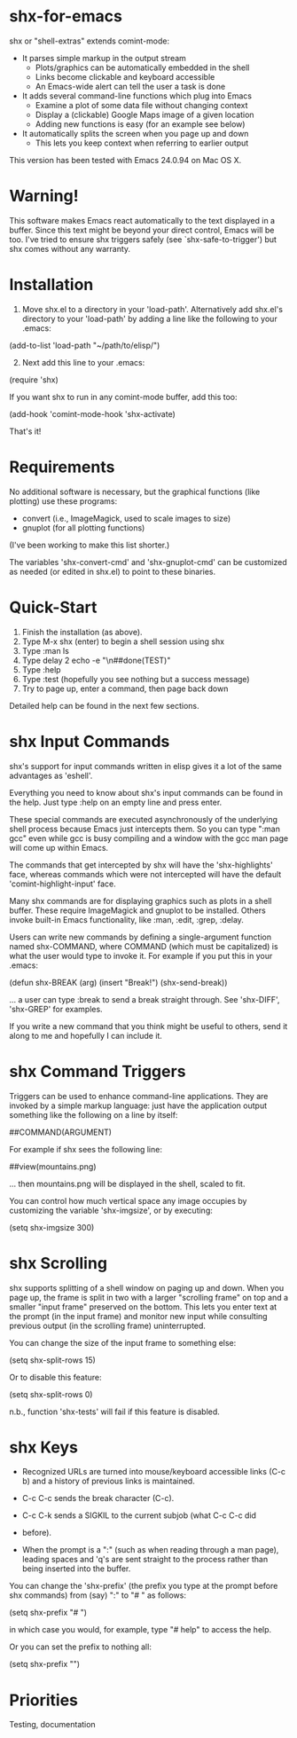 shx-for-emacs
=============

shx or "shell-extras" extends comint-mode:

- It parses simple markup in the output stream
  - Plots/graphics can be automatically embedded in the shell
  - Links become clickable and keyboard accessible
  - An Emacs-wide alert can tell the user a task is done
- It adds several command-line functions which plug into Emacs
  - Examine a plot of some data file without changing context
  - Display a (clickable) Google Maps image of a given location
  - Adding new functions is easy (for an example see below)
- It automatically splits the screen when you page up and down
  - This lets you keep context when referring to earlier output

This version has been tested with Emacs 24.0.94 on Mac OS X.


Warning!
========

This software makes Emacs react automatically to the text displayed
in a buffer.  Since this text might be beyond your direct control,
Emacs will be too.  I've tried to ensure shx triggers safely (see
`shx-safe-to-trigger') but shx comes without any warranty.


Installation
============

1. Move shx.el to a directory in your 'load-path'.  Alternatively
   add shx.el's directory to your 'load-path' by adding a line like
   the following to your .emacs:

(add-to-list 'load-path "~/path/to/elisp/")

2. Next add this line to your .emacs:

(require 'shx)

If you want shx to run in any comint-mode buffer, add this too:

(add-hook 'comint-mode-hook 'shx-activate)

That's it!


Requirements
============

No additional software is necessary, but the graphical functions
(like plotting) use these programs:

- convert (i.e., ImageMagick, used to scale images to size)
- gnuplot (for all plotting functions)

(I've been working to make this list shorter.)

The variables 'shx-convert-cmd' and 'shx-gnuplot-cmd' can be
customized as needed (or edited in shx.el) to point to these
binaries.


Quick-Start
===========

1. Finish the installation (as above).
2. Type M-x shx (enter) to begin a shell session using shx
3. Type :man ls
4. Type delay 2 echo -e "\n##done(TEST)"
5. Type :help
6. Type :test (hopefully you see nothing but a success message)
7. Try to page up, enter a command, then page back down

Detailed help can be found in the next few sections.


shx Input Commands
==================

shx's support for input commands written in elisp gives it a lot of
the same advantages as 'eshell'.

Everything you need to know about shx's input commands can be found
in the help.  Just type :help on an empty line and press enter.

These special commands are executed asynchronously of the
underlying shell process because Emacs just intercepts them.  So
you can type ":man gcc" even while gcc is busy compiling and a
window with the gcc man page will come up within Emacs.

The commands that get intercepted by shx will have the
'shx-highlights' face, whereas commands which were not intercepted
will have the default 'comint-highlight-input' face.

Many shx commands are for displaying graphics such as plots in a
shell buffer.  These require ImageMagick and gnuplot to be
installed.  Others invoke built-in Emacs functionality, like :man,
:edit, :grep, :delay.

Users can write new commands by defining a single-argument function
named shx-COMMAND, where COMMAND (which must be capitalized) is
what the user would type to invoke it.  For example if you put this
in your .emacs:

(defun shx-BREAK (arg) (insert "Break!") (shx-send-break))

... a user can type :break to send a break straight through.  See
'shx-DIFF', 'shx-GREP' for examples.

If you write a new command that you think might be useful to
others, send it along to me and hopefully I can include it.


shx Command Triggers
====================

Triggers can be used to enhance command-line applications.  They
are invoked by a simple markup language: just have the application
output something like the following on a line by itself:

##COMMAND(ARGUMENT)

For example if shx sees the following line:

##view(mountains.png)

... then mountains.png will be displayed in the shell, scaled to fit.

You can control how much vertical space any image occupies by
customizing the variable 'shx-imgsize', or by executing:

(setq shx-imgsize 300)


shx Scrolling
=============

shx supports splitting of a shell window on paging up and down.
When you page up, the frame is split in two with a larger
"scrolling frame" on top and a smaller "input frame" preserved on
the bottom.  This lets you enter text at the prompt (in the input
frame) and monitor new input while consulting previous output (in
the scrolling frame) uninterrupted.

You can change the size of the input frame to something else:

(setq shx-split-rows 15)

Or to disable this feature:

(setq shx-split-rows 0)

n.b., function 'shx-tests' will fail if this feature is disabled.


shx Keys
========

- Recognized URLs are turned into mouse/keyboard accessible links
  (C-c b) and a history of previous links is maintained.

- C-c C-c sends the break character (C-c).

- C-c C-k sends a SIGKIL to the current subjob (what C-c C-c did
- before).

- When the prompt is a ":" (such as when reading through a man
  page), leading spaces and 'q's are sent straight to the process
  rather than being inserted into the buffer.

You can change the 'shx-prefix' (the prefix you type at the prompt
before shx commands) from (say) ":" to "# " as follows:

(setq shx-prefix "# ")

in which case you would, for example, type "# help" to access the
help.

Or you can set the prefix to nothing all:

(setq shx-prefix "")


Priorities
==========

Testing, documentation
